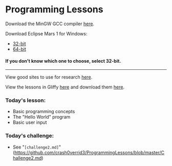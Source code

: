 # Programming Lessons

Download the MinGW GCC compiler [here](http://74.199.24.237/mingw-get-setup.exe).

Download Eclipse Mars 1 for Windows:
- [32-bit](http://74.199.24.237/eclipse-cpp-mars-1-win32.zip)
- [64-bit](http://74.199.24.237/eclipse-cpp-mars-1-win32-x86_64.zip)

#### If you don't know which one to choose, select 32-bit.
---
View good sites to use for research [here](https://github.com/crash0verrid3/ProgrammingLessons/blob/master/ResearchInfo.md).

View the lessons in Gliffy [here](https://chrome.google.com/webstore/detail/gliffy-diagrams/bhmicilclplefnflapjmnngmkkkkpfad?hl=en) and download them [here](https://github.com/crash0verrid3/ProgrammingLessons/blob/master/lessons.md).
### Today's lesson:

- Basic programming concepts
- The "Hello World" program
- Basic user input

### Today's challenge:

- See "`[challenge2.md]`"(https://github.com/crash0verrid3/ProgrammingLessons/blob/master/Challenge2.md)
